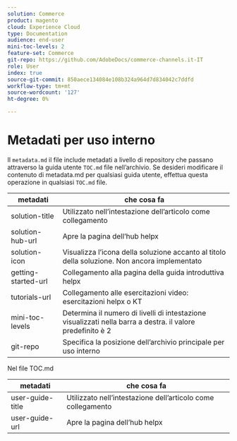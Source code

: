 ```yaml
---
solution: Commerce
product: magento
cloud: Experience Cloud
type: Documentation
audience: end-user
mini-toc-levels: 2
feature-set: Commerce
git-repo: https://github.com/AdobeDocs/commerce-channels.it-IT
role: User
index: true
source-git-commit: 850aece134084e108b324a964d7d834042c7ddfd
workflow-type: tm+mt
source-wordcount: '127'
ht-degree: 0%

---
```



# Metadati per uso interno

Il `metadata.md` il file include metadati a livello di repository che passano attraverso la guida utente `TOC.md` file nell’archivio. Se desideri modificare il contenuto di metadata.md per qualsiasi guida utente, effettua questa operazione in qualsiasi `TOC.md` file.

| metadati | che cosa fa |
|---------------------|---------------------------------------------------------------------------------|
| solution-title | Utilizzato nell’intestazione dell’articolo come collegamento |
| solution-hub-url | Apre la pagina dell’hub helpx |
| solution-icon | Visualizza l’icona della soluzione accanto al titolo della soluzione. Non ancora implementato |
| getting-started-url | Collegamento alla pagina della guida introduttiva helpx |
| tutorials-url | Collegamento alle esercitazioni video: esercitazioni helpx o KT |
| mini-toc-levels | Determina il numero di livelli di intestazione visualizzati nella barra a destra. il valore predefinito è 2 |
| git-repo | Specifica la posizione dell’archivio principale per uso interno |

Nel file TOC.md

| metadati | che cosa fa |
|------------------|--------------------------------|
| user-guide-title | Utilizzato nell’intestazione dell’articolo come collegamento |
| user-guide-url | Apre la pagina dell’hub helpx |
